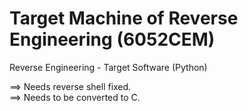 # Target Machine of Reverse Engineering (6052CEM)
Reverse Engineering - Target Software (Python)

==> Needs reverse shell fixed. <br>
==> Needs to be converted to C.
